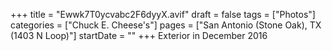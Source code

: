 +++
title = "Ewwk7T0ycvabc2F6dyyX.avif"
draft = false
tags = ["Photos"]
categories = ["Chuck E. Cheese's"]
pages = ["San Antonio (Stone Oak), TX (1403 N Loop)"]
startDate = ""
+++
Exterior in December 2016
